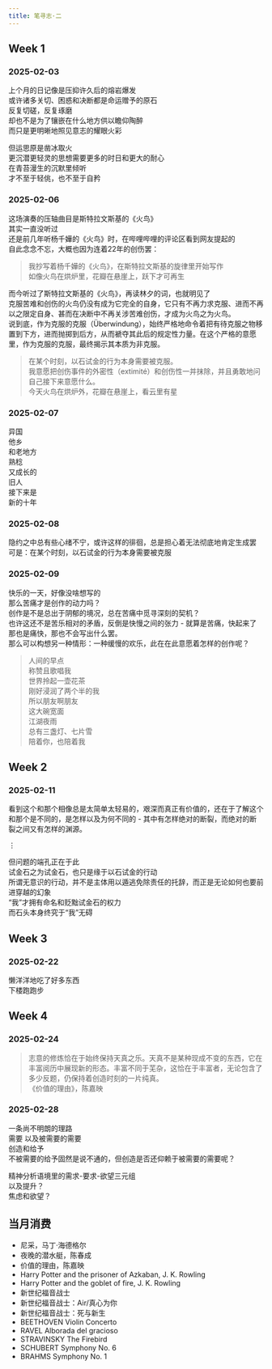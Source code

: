 ```yaml
---
title: 笔寻志·二
---
```


## Week 1

### 2025-02-03

上个月的日记像是压抑许久后的熔岩爆发  
或许诸多关切、困惑和决断都是命运赠予的原石  
反复切磋，反复琢磨  
却也不是为了镶嵌在什么地方供以瞻仰陶醉  
而只是更明晰地照见意志的耀眼火彩

但运思原是凿冰取火  
更沉潜更轻灵的思想需要更多的时日和更大的耐心  
在青苔漫生的沉默里倾听  
才不至于轻佻，也不至于自矜

### 2025-02-06

这场演奏的压轴曲目是斯特拉文斯基的《火鸟》  
其实一直没听过  
还是前几年听杨千嬅的《火鸟》时，在哔哩哔哩的评论区看到网友提起的  
自此念念不忘，大概也因为连着22年的创伤罢：

> 我抄写着杨千嬅的《火鸟》，在斯特拉文斯基的旋律里开始写作  
> 如像火鸟在烘炉里，花瓣在悬崖上，跃下才可再生

而今听过了斯特拉文斯基的《火鸟》，再读林夕的词，也就明见了  
克服苦难和创伤的火鸟仍没有成为它完全的自身，它只有不再力求克服、进而不再以之限定自身、甚而在决断中不再关涉苦难创伤，才成为火鸟之为火鸟。  
说到底，作为克服的克服（Überwindung），始终严格地命令着把有待克服之物移置到下方，进而抛掷到后方，从而褫夺其此后的规定性力量。在这个严格的意愿里，作为克服的克服，最终揭示其本质为非克服。

> 在某个时刻，以石试金的行为本身需要被克服。  
> 我意愿把创伤事件的外密性（extimité）和创伤性一并抹除，并且勇敢地问自己接下来意愿什么。  
> 今天火鸟在烘炉外，花瓣在悬崖上，看云里有星


### 2025-02-07

异国  
他乡  
和老地方  
熟稔  
又成长的  
旧人  
接下来是  
新的十年

### 2025-02-08

隐约之中总有些心绪不宁，或许这样的徘徊，总是担心着⽆法彻底地肯定⽣成罢  
可是：在某个时刻，以石试金的行为本身需要被克服

### 2025-02-09

快乐的一天，好像没啥想写的  
那么苦痛才是创作的动力吗？  
创作是不是总出于阴郁的境况，总在苦痛中觅寻深刻的契机？  
也许这还不是苦乐相对的矛盾，反倒是快慢之间的张力 - 就算是苦痛，快起来了那也是痛快，那也不会写出什么罢。  
那么可以构想另一种情形：一种缓慢的欢乐，此在在此意愿着怎样的创作呢？

> 人间的早点  
> 称赞且歌唱我  
> 世界拎起一壶花茶  
> 刚好浸润了两个半的我  
> 所以朋友啊朋友  
> 这大碗宽面  
> 江湖夜雨  
> 总有三盏灯、七片雪  
> 陪着你，也陪着我

## Week 2

### 2025-02-11

看到这个和那个相像总是太简单太轻易的，艰深而真正有价值的，还在于了解这个和那个是不同的，是怎样以及为何不同的 - 其中有怎样绝对的断裂，而绝对的断裂之间又有怎样的渊源。

$\vdots$

但问题的端孔正在于此  
试金石之为试金石，也只是缘于以石试金的行动  
所谓无意识的行动，并不是主体用以遁逃免除责任的托辞，而正是无论如何也要前进穿越的幻象  
“我”才拥有命名和贬黜试金石的权力  
而石头本身终究于“我”无碍

## Week 3

### 2025-02-22

懒洋洋地吃了好多东西  
下楼跑跑步

## Week 4

### 2025-02-24

> 志意的修炼恰在于始终保持天真之乐。天真不是某种现成不变的东西，它在丰富阅历中展现新的形态。丰富不同于芜杂，这恰在于丰富者，无论包含了多少反题，仍保持着创造时刻的一片纯真。  
> 《价值的理由》，陈嘉映

### 2025-02-28

一条尚不明朗的理路  
需要 以及被需要的需要  
创造和给予  
不被需要的给予固然是说不通的，但创造是否还仰赖于被需要的需要呢？

精神分析语境里的需求-要求-欲望三元组  
以及提升？  
焦虑和欲望？

## 当月消费

* 尼采，马丁·海德格尔
* 夜晚的潜水艇，陈春成
* 价值的理由，陈嘉映
* Harry Potter and the prisoner of Azkaban, J. K. Rowling
* Harry Potter and the goblet of fire, J. K. Rowling
* 新世纪福音战士
* 新世纪福音战士：Air/真心为你
* 新世纪福音战士：死与新生
* BEETHOVEN Violin Concerto
* RAVEL Alborada del gracioso
* STRAVINSKY The Firebird
* SCHUBERT Symphony No. 6
* BRAHMS Symphony No. 1

